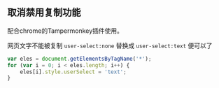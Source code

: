 
## 取消禁用复制功能

配合chrome的Tampermonkey插件使用。

网页文字不能被复制
`user-select:none`  替换成 `user-select:text` 便可以了

```js
var eles = document.getElementsByTagName('*');
for (var i = 0; i < eles.length; i++) {
    eles[i].style.userSelect = 'text';
}
```

